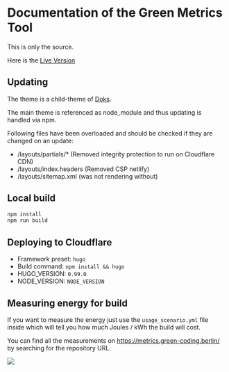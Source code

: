 # Documentation of the Green Metrics Tool

This is only the source.

Here is the [Live Version](https://docs.green-coding.berlin)

## Updating

The theme is a child-theme of [Doks](https://getdoks.org/docs/).

The main theme is referenced as node_module and thus updating is handled via npm.

Following files have been overloaded and should be checked if they are changed on an update:
- /layouts/partials/* (Removed integrity protection to run on Cloudflare CDN)
- /layouts/index.headers (Removed CSP netlify)
- /layouts/sitemap.xml (was not rendering without)

## Local build

```bash
npm install
npm run build
```

## Deploying to Cloudflare

- Framework preset: `hugo`
- Build command: `npm install && hugo`
- HUGO_VERSION: `0.99.0`
- NODE_VERSION: `NODE_VERSION`

## Measuring energy for build

If you want to measure the energy just use the `usage_scenario.yml` file inside
which will tell you how much Joules / kWh the build will cost.

You can find all the measurements on https://metrics.green-coding.berlin/ by searching
for the repository URL.

<img src="https://img.shields.io/badge/Energy%20cost%20for%20build-~5%20J-orange">

